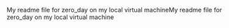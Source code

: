 My readme file for zero_day on my local virtual machineMy readme file for zero_day on my local virtual machine
